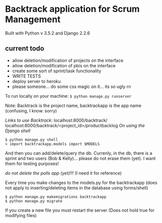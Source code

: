 # Backtrack application for Scrum Management
Built with Python v 3.5.2 and Django 2.2.6

## current todo
* allow deletion/modification of projects on the interface
* allow deletion/modification of pbis on the interface
* create some sort of sprint/task functionality
* WRITE TESTS
* deploy server to heroku
* please someone... do some css magic on it... its so ugly rn

To run locally on your machine:
`$ python manage.py runserver`

Note: Backtrack is the project name, backtrackapp is the app name (confusing, I know. sorry)

*Links to use Backtrack:*
localhost:8000/backtrack/
localhost:8000/backtrack/<project_id>/productbacklog
*On using the Django shell*
```
$ python manage.py shell
> import backtrackapp.models import $MODELS
```
And then you can add/delete/query the db. Currenly, in the db, there is a sprint and two users (Bob & Kelly)... please do not erase them (yet). I want them for testing purposes!

*do not delete the polls app (yet)!!!*
(I need it for reference)

Every time you make changes to the models.py for the backtrackapp (does not apply to inserting/deleting items in the database using forms/shell)
```
$ python manage.py makemigrations backtrackapp
$ python manage.py migrate
```

If you create a new file you must restart the server
(Does not hold true for modifying files)

